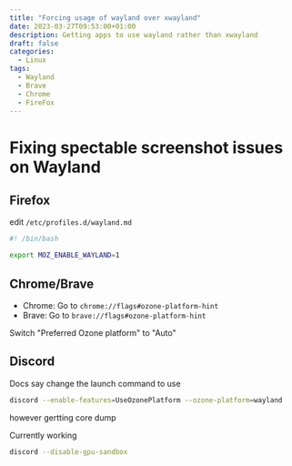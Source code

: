 ```yaml
---
title: "Forcing usage of wayland over xwayland"
date: 2023-03-27T09:53:00+01:00
description: Getting apps to use wayland rather than xwayland
draft: false
categories:
  - Linux
tags:
  - Wayland
  - Brave
  - Chrome
  - FireFox
---
```

# Fixing spectable screenshot issues on Wayland

## Firefox

edit ``/etc/profiles.d/wayland.md``
```bash
#! /bin/bash

export MOZ_ENABLE_WAYLAND=1
```

## Chrome/Brave

* Chrome: Go to ``chrome://flags#ozone-platform-hint``
* Brave: Go to ``brave://flags#ozone-platform-hint``

Switch "Preferred Ozone platform" to "Auto"

## Discord

Docs say change the launch command to use

```bash
discord --enable-features=UseOzonePlatform --ozone-platform=wayland
```

however gertting core dump

Currently working 
```bash
discord --disable-gpu-sandbox
```
